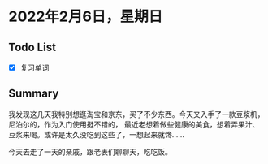 # 2022年2月6日，星期日
## Todo List

- [x] 复习单词

## Summary

我发现这几天我特别想逛淘宝和京东，买了不少东西。今天又入手了一款豆浆机，尼泊尔的，作为入门使用挺不错的，
最近老想着做些健康的美食，想着弄果汁、豆浆来喝。或许是太久没吃到这些了，一想起来就馋……

今天去走了一天的亲戚，跟老表们聊聊天，吃吃饭。
